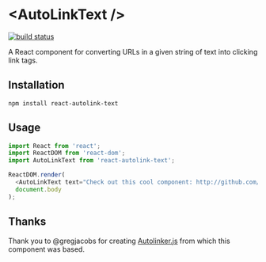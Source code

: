 \<AutoLinkText /\>
================

[![build status](https://img.shields.io/travis/OpenGov/react-autolink-text/master.svg?style=flat-square)](https://travis-ci.org/OpenGov/react-autolink-text)

A React component for converting URLs in a given string of text into clicking link tags.

Installation
------------
`npm install react-autolink-text`

Usage
-----
```js
import React from 'react';
import ReactDOM from 'react-dom';
import AutoLinkText from 'react-autolink-text';

ReactDOM.render(
  <AutoLinkText text="Check out this cool component: http://github.com/OpenGov/react-autolink-text" />,
  document.body
);
```

Thanks
------
Thank you to @gregjacobs for creating [Autolinker.js](https://github.com/gregjacobs/Autolinker.js) from which this component was based.
